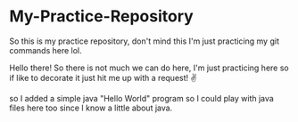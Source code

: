 # My-Practice-Repository
So this is my practice repository, don't mind this I'm just practicing my git commands here lol.

Hello there! So there is not much we can do here, I'm just practicing here so if like to decorate it just hit me up with a request! :v:

so I added a simple java "Hello World" program so I could play with java files here too since I know a little about java.